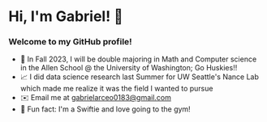 # Hi, I'm Gabriel! 👋

### Welcome to my GitHub profile!

- 🔭 In Fall 2023, I will be double majoring in Math and Computer science in the Allen School @ the University of Washington; Go Huskies!! 
- 📈 I did data science research last Summer for UW Seattle's Nance Lab which made me realize it was the field I wanted to pursue
- ✉️ Email me at gabrielarceo0183@gmail.com
- 🤩 Fun fact: I'm a Swiftie and love going to the gym!

